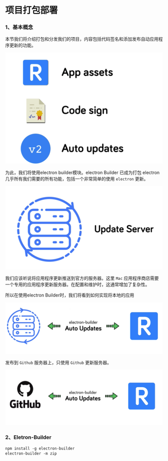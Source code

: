 # 项目打包部署

### 1、基本概念

本节我们将介绍打包和分发我们的项目，内容包括代码签名和添加发布自动应用程序更新的功能。

![desc-1](images/dest-1.png)

为此，我们将使用electron builder模块。electron Builder 已成为打包 electron 几乎所有我们需要的所有功能，包括一个非常简单的使用 `electron` 更新。

![desc-2](images/dest-2.png)

我们应该听说将应用程序更新推送到官方的服务器。这里 `Mac` 应用程序商店需要一个专用的应用程序更新服务器。在配置和维护时，这通常增加了复杂性。

所以在使用electron Builder时，我们将看到如何实现将本地的应用

![desc-4](images/desc-4.png)

发布到 `Github` 服务器上，只使用 `Github` 更新服务器。

![desc-5](images/desc-5.png)

### 2、Eletron-Builder

```
npm install -g electron-builder
electron-builder -m zip
```
